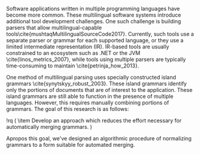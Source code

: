 Software applications written in multiple programming languages have become more common. These multilingual software systems introduce additional tool development challenges. One such challenge is building parsers that allow multilingual-capable tools\cite{mushtaqMultilingualSourceCode2017}. Currently, such tools use a separate parser or grammar for each supported language, or they use a limited intermediate representation (IR). IR-based tools are usually constrained to an ecosystem such as .NET or the JVM \cite{linos_metrics_2007}, while tools using multiple parsers are typically time-consuming to maintain \cite{petrinja_how_2013}.

One method of multilingual parsing uses specially constructed island grammars \cite{synytskyy_robust_2003}. These island grammars identify only the portions of documents that are of interest to the application. These island grammars are still able to function in the presence of multiple languages. However, this requires manually combining portions of grammars.
The goal of this research is as follows:

!rq (
    \item Develop an approach which reduces the effort necessary for automatically merging grammars.
)

Apropos this goal, we've designed an algorithmic procedure of normalizing grammars to a form suitable for automated merging.